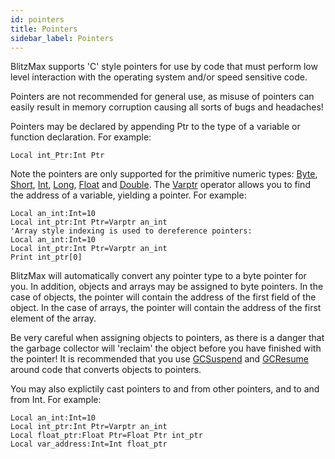 ```yaml
---
id: pointers
title: Pointers
sidebar_label: Pointers
---
```


BlitzMax supports 'C' style pointers for use by code that must perform low level interaction
with the operating system and/or speed sensitive code.

Pointers are not recommended for general use, as misuse of pointers can easily result in memory
corruption causing all sorts of bugs and headaches!

Pointers may be declared by appending Ptr to the type of a variable or function declaration. For example:

```blitzmax
Local int_Ptr:Int Ptr
```

Note the pointers are only supported for the primitive numeric types: [Byte], [Short], [Int], [Long], [Float] and [Double].
The [Varptr] operator allows you to find the address of a variable, yielding a pointer. For example:

```blitzmax
Local an_int:Int=10
Local int_ptr:Int Ptr=Varptr an_int
'Array style indexing is used to dereference pointers:
Local an_int:Int=10
Local int_ptr:Int Ptr=Varptr an_int
Print int_ptr[0]
```

BlitzMax will automatically convert any pointer type to a byte pointer for you. In addition, objects
and arrays may be assigned to byte pointers. In the case of objects, the pointer will contain the
address of the first field of the object. In the case of arrays, the pointer will contain the address
of the first element of the array.

Be very careful when assigning objects to pointers, as there is a danger that the garbage collector
will 'reclaim' the object before you have finished with the pointer! It is recommended that you use
[GCSuspend] and [GCResume] around code that converts objects to pointers.

You may also explictily cast pointers to and from other pointers, and to and from Int. For example:
```blitzmax
Local an_int:Int=10
Local int_ptr:Int Ptr=Varptr an_int
Local float_ptr:Float Ptr=Float Ptr int_ptr
Local var_address:Int=Int float_ptr
```

[Byte]: ../../api/brl/brl.blitz/#byte
[Short]: ../../api/brl/brl.blitz/#short
[Int]: ../../api/brl/brl.blitz/#int
[Long]: ../../api/brl/brl.blitz/#long
[Float]: ../../api/brl/brl.blitz/#float
[Double]: ../../api/brl/brl.blitz/#double
[Varptr]: ../../api/brl/brl.blitz/#varptr
[GCSuspend]: ../../api/brl/brl.blitz/#gcsuspend
[GCResume]: ../../api/brl/brl.blitz/#gcresume

